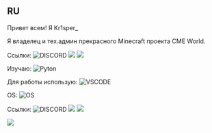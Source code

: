 ## RU
Привет всем! Я Kr1sper_

Я владелец и тех.админ прекрасного Minecraft проекта CME World.

Ссылки:
![DISCORD]({https://img.shields.io/badge/Discord-5865F2?style=for-the-badge&logo=discord&logoColor=white})
![]({})
![]({})

Изучаю:
![Pyton](https://img.shields.io/badge/Python-FFD43B?style=for-the-badge&logo=python&logoColor=blue)

Для работы использую:
![VSCODE](https://img.shields.io/badge/VSCode-0078D4?style=for-the-badge&logo=visual%20studio%20code&logoColor=white)

OS:
![OS](https://img.shields.io/badge/Ubuntu-E95420?style=for-the-badge&logo=ubuntu&logoColor=white)

Ссылки:
![DISCORD](https://img.shields.io/badge/Discord-5865F2?style=for-the-badge&logo=discord&logoColor=white)
![]({})
![]({})





![]({})
